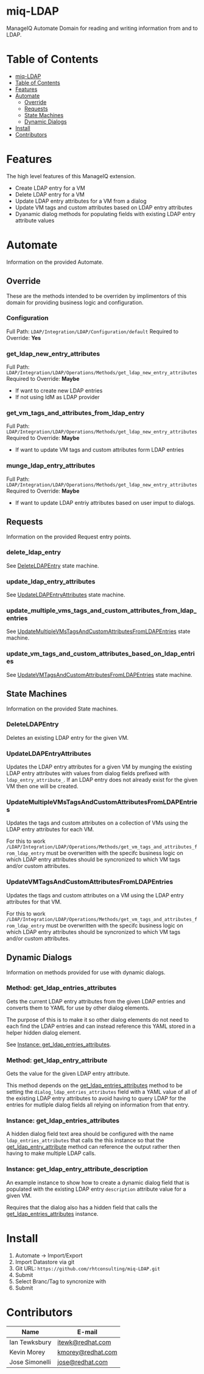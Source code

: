 # miq-LDAP
ManageIQ Automate Domain for reading and writing information from and to LDAP.

# Table of Contents

* [miq-LDAP](#miq-ldap)
* [Table of Contents](#table-of-contents)
* [Features](#features)
* [Automate](#automate)
  * [Override](#override)
  * [Requests](#requests)
  * [State Machines](#state-machines)
  * [Dynamic Dialogs](#dynamic-dialogs)
* [Install](#install)
* [Contributors](#contributors)

# Features

The high level features of this ManageIQ extension.

* Create LDAP entry for a VM
* Delete LDAP entry for a VM
* Update LDAP entry attributes for a VM from a dialog
* Update VM tags and custom attributes based on LDAP entry attributes
* Dyanamic dialog methods for populating fields with existing LDAP entry attribute values

# Automate
Information on the provided Automate.

## Override
These are the methods intended to be overriden by implimentors of this domain for providing business logic and configuration.

### Configuration
Full Path: `LDAP/Integration/LDAP/Configuration/default`
Required to Override: **Yes**

### get_ldap_new_entry_attributes
Full Path: `LDAP/Integration/LDAP/Operations/Methods/get_ldap_new_entry_attributes`
Required to Override: **Maybe**
  * If want to create new LDAP entries
  * If not using IdM as LDAP provider

### get_vm_tags_and_attributes_from_ldap_entry
Full Path: `LDAP/Integration/LDAP/Operations/Methods/get_ldap_new_entry_attributes`
Required to Override: **Maybe**
  * If want to update VM tags and custom attributes form LDAP entries

### munge_ldap_entry_attributes
Full Path: `LDAP/Integration/LDAP/Operations/Methods/get_ldap_new_entry_attributes`
Required to Override: **Maybe**
  * If want to update LDAP entriy attributes based on user imput to dialogs.

## Requests
Information on the provided Request entry points.

### delete_ldap_entry
See [DeleteLDAPEntry](#deleteldapentry) state machine.

### update_ldap_entry_attributes
See [UpdateLDAPEntryAttributes](#updateldapentryattributes) state machine.

### update_multiple_vms_tags_and_custom_attributes_from_ldap_entries
See [UpdateMultipleVMsTagsAndCustomAttributesFromLDAPEntries](#updatemultiplevmstagsandcustomattributesfromldapentries) state machine.

### update_vm_tags_and_custom_attributes_based_on_ldap_entries
See [UpdateVMTagsAndCustomAttributesFromLDAPEntries](#updatevmtagsandcustomattributesfromldapentries) state machine.

## State Machines
Information on the provided State machines.

### DeleteLDAPEntry
Deletes an existing LDAP entry for the given VM.

### UpdateLDAPEntryAttributes
Updates the LDAP entry attributes for a given VM by munging the existing LDAP entry attributes with values from dialog fields prefixed with `ldap_entry_attribute_`. If an LDAP entry does not already exist for the given VM then one will be created.

### UpdateMultipleVMsTagsAndCustomAttributesFromLDAPEntries
Updates the tags and custom attributes on a collection of VMs using the LDAP entry attributes for each VM.

For this to work `/LDAP/Integration/LDAP/Operations/Methods/get_vm_tags_and_attributes_from_ldap_entry` must be overwritten with the specifc business logic on which LDAP entry attributes should be syncronized to which VM tags and/or custom attributes.

### UpdateVMTagsAndCustomAttributesFromLDAPEntries
Updates the tlags and custom attributes on a VM using the LDAP entry attributes for that VM.

For this to work `/LDAP/Integration/LDAP/Operations/Methods/get_vm_tags_and_attributes_from_ldap_entry` must be overwritten with the specifc business logic on which LDAP entry attributes should be syncronized to which VM tags and/or custom attributes.

## Dynamic Dialogs
Information on methods provided for use with dynamic dialogs.

### Method: get_ldap_entries_attributes
Gets the current LDAP entry attributes from the given LDAP entries and converts them to YAML for use by other dialog elements.

The purpose of this is to make it so other dialog elements do not need to each find the LDAP entries and can instead reference this YAML stored in a helper hidden dialog element.

See [Instance: get_ldap_entries_attributes](#instance-get_ldap_entries_attributes).

### Method: get_ldap_entry_attribute
Gets the value for the given LDAP entry attribute.

This method depends on the [get_ldap_entries_attributes](#method-get_ldap_entries_attributes) method to be setting the `dialog_ldap_entries_attributes` field with a YAML value of all of the existing LDAP entry attributes to avoid having to query LDAP for the entries for mutliple dialog fields all relying on information from that entry.

### Instance: get_ldap_entries_attributes
A hidden dialog field text area should be configured with the name `ldap_entries_attributes` that calls the this instance  so that the [get_ldap_entry_attribute](#method-get_ldap_entry_attribute) method can reference the output rather then having to make multiple LDAP calls.

### Instance: get_ldap_entry_attribute_description
An example instance to show how to create a dynamic dialog field that is populated with the existing LDAP entry `description` attribute value for a given VM.

Requires that the dialog also has a hidden field that calls the [get_ldap_entries_attributes](#instance-get_ldap_entries_attributes) instance.

# Install

1. Automate -> Import/Export
2. Import Datastore via git
3. Git URL: `https://github.com/rhtconsulting/miq-LDAP.git`
4. Submit
5. Select Branc/Tag to syncronize with
6. Submit

# Contributors
| Name           | E-mail            |
| -------------- | ----------------- |
| Ian Tewksbury  | itewk@redhat.com |
| Kevin Morey    | kmorey@redhat.com |
| Jose Simonelli | jose@redhat.com   |

